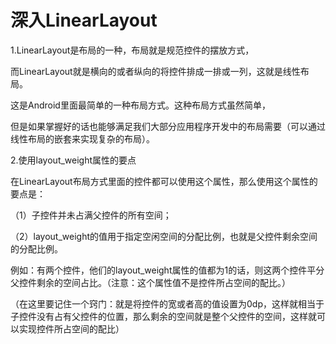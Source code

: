 # 深入LinearLayout

1.LinearLayout是布局的一种，布局就是规范控件的摆放方式，

而LinearLayout就是横向的或者纵向的将控件排成一排或一列，这就是线性布局。

这是Android里面最简单的一种布局方式。这种布局方式虽然简单，

但是如果掌握好的话也能够满足我们大部分应用程序开发中的布局需要（可以通过线性布局的嵌套来实现复杂的布局）。

2.使用layout_weight属性的要点

在LinearLayout布局方式里面的控件都可以使用这个属性，那么使用这个属性的要点是：

（1）子控件并未占满父控件的所有空间；

（2）layout_weight的值用于指定空闲空间的分配比例，也就是父控件剩余空间的分配比例。

例如：有两个控件，他们的layout_weight属性的值都为1的话，则这两个控件平分父控件剩余的空间占比。（注意：这个属性值不是控件所占空间的配比。）

（在这里要记住一个窍门：就是将控件的宽或者高的值设置为0dp，这样就相当于子控件没有占有父控件的位置，那么剩余的空间就是整个父控件的空间，这样就可以实现控件所占空间的配比）